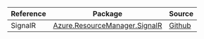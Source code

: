| Reference | Package | Source |
|---|---|---|
|SignalR|[Azure.ResourceManager.SignalR](https://www.nuget.org/packages/Azure.ResourceManager.SignalR)|[Github](https://github.com/Azure/azure-sdk-for-net/blob/main/sdk/signalr/Azure.ResourceManager.SignalR)|
